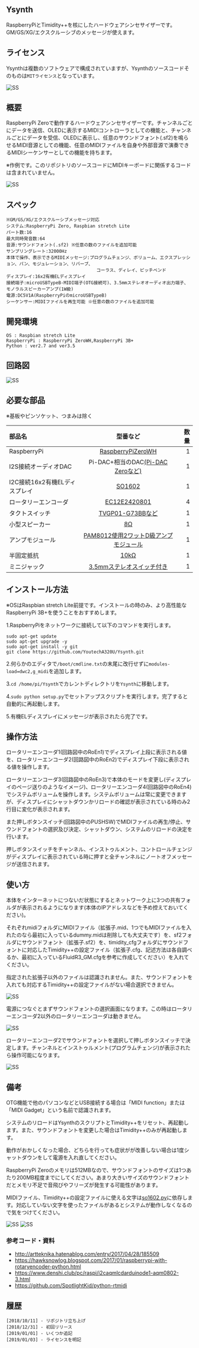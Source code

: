 ## Ysynth

RaspberryPiとTimidity++を核にしたハードウェアシンセサイザーです。GM/GS/XG/エクスクルーシブのメッセージが使えます。

## ライセンス
Ysynthは複数のソフトウェアで構成されていますが、Ysynthのソースコードそのものは`MITライセンス`となっています。

![SS](https://github.com/YoutechA320U/Ysynth/blob/master/SS/MIT_logo.png "MIT")
## 概要
RaspberryPi Zeroで動作するハードウェアシンセサイザーです。チャンネルごとにデータを送信、OLEDに表示するMIDIコントローラとしての機能と、チャンネルごとにデータを受信、OLEDに表示し、任意のサウンドフォント(.sf2)を鳴らせるMIDI音源としての機能、任意のMIDIファイルを自身や外部音源で演奏できるMIDIシーケンサーとしての機能を持ちます。

※作例です。このリポジトリのソースコードにMIDIキーボードに関係するコードは含まれていません。

![SS](https://github.com/YoutechA320U/Ysynth/blob/master/SS/ysynth_hard.jpg "作例")

## スペック
    ※GM/GS/XG/エクスクルーシブメッセージ対応
    システム:RaspberryPi Zero, Raspbian stretch Lite
    パート数:16
    最大同時発音数:64
    音源:サウンドフォント(.sf2) ※任意の数のファイルを追加可能
    サンプリングレート:32000Hz
    本体で操作、表示できるMIDIメッセージ:プログラムチェンジ、ボリューム、エクスプレッション、パン、モジュレーション、リバーブ、
                                      コーラス、ディレイ、ピッチベンド
    ディスプレイ:16x2有機ELディスプレイ
    接続端子:microUSBTypeB-MIDI端子(OTG接続可)、3.5mmステレオオーディオ出力端子、モノラルスピーカーアンプ(1W級)
    電源:DC5V1A(RaspberryPiのmicroUSBTypeB)
    シーケンサー:MIDIファイルを再生可能 ※任意の数のファイルを追加可能

## 開発環境
    OS : Raspbian stretch Lite
    RaspberryPi : RaspberryPi ZeroWH,RaspberryPi 3B+
    Python : ver2.7 and ver3.5
    
## 回路図
![SS](https://github.com/YoutechA320U/Ysynth/blob/master/SS/Ysynth.png "回路図")

## 必要な部品
※基板やピンソケット、つまみは除く

|部品名|型番など|数量|
|:---|:--:|---:|
|RaspberryPi|[RaspberryPiZeroWH](http://akizukidenshi.com/catalog/g/gM-12961/)|1|
|I2S接続オーディオDAC|Pi-DAC+相当のDAC[(Pi-DAC Zeroなど)](http://akizukidenshi.com/catalog/g/gM-13306/)|1|
|I2C接続16x2有機ELディスプレイ|[SO1602](http://akizukidenshi.com/catalog/g/gP-08277/)|1|
|ロータリーエンコーダ|[EC12E2420801](http://akizukidenshi.com/catalog/g/gP-06357/)|4|
|タクトスイッチ|[TVGP01-G73BBなど](http://akizukidenshi.com/catalog/g/gP-09826/)|1|
|小型スピーカー |[8Ω](http://akizukidenshi.com/catalog/g/gP-12587/)|1|
|アンプモジュール|[PAM8012使用2ワットD級アンプモジュール](http://akizukidenshi.com/catalog/g/gK-08217/)|1|
|半固定抵抗|[10kΩ](http://akizukidenshi.com/catalog/g/gP-03277/)|1|
|ミニジャック|[3.5mmステレオスイッチ付き](http://akizukidenshi.com/catalog/g/gC-08958/)|1|
## インストール方法
※OSはRaspbian stretch Lite前提です。インストールの時のみ、より高性能なRaspberryPi 3B+を使うことをおすすめします。

1.RaspberryPiをネットワークに接続して以下のコマンドを実行します。

    sudo apt-get update
    sudo apt-get upgrade -y
    sudo apt-get install -y git
    git clone https://github.com/YoutechA320U/Ysynth.git

2.何らかのエディタで`/boot/cmdline.txt`の末尾に改行せずに`modules-load=dwc2,g_midi`を追加します。

3.`cd /home/pi/Ysynth`でカレントディレクトリを`Ysynth`に移動します。

4.`sudo python setup.py`でセットアップスクリプトを実行します。完了すると自動的に再起動します。

5.有機ELディスプレイにメッセージが表示されたら完了です。

## 操作方法
ロータリーエンコーダ1(回路図中のRoEn1)でディスプレイ上段に表示される値を、ロータリーエンコーダ2(回路図中のRoEn2)でディスプレイ下段に表示される値を操作します。

ロータリーエンコーダ3(回路図中のRoEn3)で本体のモードを変更し(ディスプレイのページ送りのようなイメージ)、ロータリーエンコーダ4(回路図中のRoEn4)でシステムボリュームを操作します。システムボリュームは常に変更できますが、ディスプレイにシャットダウンかリロードの確認が表示されている時のみ2行目に変化が表示されます。

また押しボタンスイッチ(回路図中のPUSHSW)でMIDIファイルの再生/停止、サウンドフォントの選択及び決定、シャットダウン、システムのリロードの決定を行います。

押しボタンスイッチをチャンネル、インストゥルメント、コントロールチェンジがディスプレイに表示されている時に押すと全チャンネルにノートオフメッセージが送信されます。

## 使い方
本体をインターネットにつないだ状態にするとネットワーク上に3つの共有フォルダが表示されるようになります(本体のIPアドレスなどを予め控えておいてください)。

それぞれmidiフォルダにMIDIファイル（拡張子.mid、1つでもMIDIファイルを入れたのなら最初に入っているdummy.midは削除しても大丈夫です）を、sf2フォルダにサウンドフォント（拡張子.sf2）を、timidity_cfgフォルダにサウンドフォントに対応したTimidity++の設定ファイル（拡張子.cfg、記述方法は各自調べるか、最初に入っているFluidR3_GM.cfgを参考に作成してください）を入れてください。

指定された拡張子以外のファイルは認識されません。また、サウンドフォントを入れても対応するTimidity++の設定ファイルがない場合選択できません。

![SS](https://github.com/YoutechA320U/Ysynth/blob/master/SS/netfolder.png "ネットワークフォルダの例")

電源につなぐとまずサウンドフォントの選択画面になります。この時はロータリーエンコーダ2以外のロータリーエンコーダは動きません。

![SS](https://github.com/YoutechA320U/Ysynth/blob/master/SS/oled1.jpg "OLED1")

ロータリーエンコーダ2でサウンドフォントを選択して押しボタンスイッチで決定します。チャンネルとインストゥルメント(プログラムチェンジ)が表示されたら操作可能になります。

![SS](https://github.com/YoutechA320U/Ysynth/blob/master/SS/oled2.jpg "OLED2")

## 備考
OTG機能で他のパソコンなどとUSB接続する場合は「MIDI function」または「MIDI Gadget」という名前で認識されます。

システムのリロードはYsynthのスクリプトとTimidity++をリセット、再起動します。また、サウンドフォントを変更した場合はTimidity++のみが再起動します。

動作がおかしくなった場合、どちらを行っても症状がが改善しない場合は1度シャットダウンをして電源を入れ直してください。

RaspberryPi Zeroのメモリは512MBなので、サウンドフォントのサイズは1つあたり200MB程度までにしてください。あまり大きいサイズのサウンドフォントだとメモリ不足で音飛びやフリーズが発生する可能性があります。

MIDIファイル、Timidity++の設定ファイルに使える文字は[so1602.py](https://github.com/YoutechA320U/Ysynth/blob/master/so1602.py)に依存します。対応していない文字を使ったファイルがあるとシステムが動作しなくなるので気をつけてください。

![SS](https://github.com/YoutechA320U/Ysynth/blob/master/SS/oled3.jpg "OLED3") ![SS](https://github.com/YoutechA320U/Ysynth/blob/master/SS/oled4.jpg "OLED4")

### 参考コード・資料
 * <http://artteknika.hatenablog.com/entry/2017/04/28/185509>  
 * <https://hawksnowlog.blogspot.com/2017/01/raspberrypi-with-rotaryencoder-python.html>
 * <https://www.denshi.club/pc/raspi/i2caqmlcdarduinode1-aqm0802-3.html>  
 * <https://github.com/SpotlightKid/python-rtmidi>  
## 履歴
    [2018/10/11] - リポジトリ立ち上げ
    [2018/12/31] - 初回リリース
    [2019/01/01] - いくつか追記
    [2019/01/03] - ライセンスを明記
